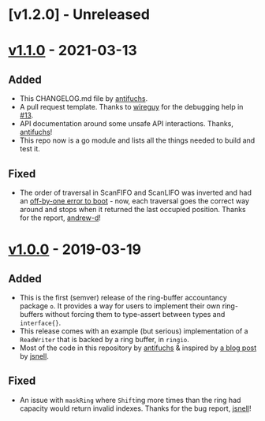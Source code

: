 # [v1.2.0] - Unreleased

# [v1.1.0] - 2021-03-13

## Added

* This CHANGELOG.md file by [antifuchs].
* A pull request template. Thanks to [wireguy] for the debugging help
  in [#13](https://github.com/antifuchs/o/issues/13).
* API documentation around some unsafe API interactions. Thanks,
  [antifuchs]!
* This repo now is a go module and lists all the things needed to
  build and test it.

## Fixed

* The order of traversal in ScanFIFO and ScanLIFO was inverted and had
  an [off-by-one error to
  boot](https://github.com/antifuchs/o/issues/22) - now, each
  traversal goes the correct way around and stops when it returned the
  last occupied position. Thanks for the report, [andrew-d]!

# [v1.0.0] - 2019-03-19

## Added

* This is the first (semver) release of the ring-buffer accountancy
  package `o`. It provides a way for users to implement their own
  ring-buffers without forcing them to type-assert between types and
  `interface{}`.
* This release comes with an example (but serious) implementation of a
  `ReadWriter` that is backed by a ring buffer, in `ringio`.
* Most of the code in this repository by [antifuchs] & inspired by
  [a blog post](https://www.snellman.net/blog/archive/2016-12-13-ring-buffers/)
  by [jsnell].

## Fixed

* An issue with `maskRing` where `Shift`ing more times than the ring
  had capacity would return invalid indexes. Thanks for the bug
  report, [jsnell]!

<!-- github short links to contributors' profiles: -->
[andrew-d]: https://github.com/andrew-d
[antifuchs]: https://github.com/antifuchs
[jsnell]: https://github.com/jsnell
[wireguy]: https://github.com/wireguy

<!-- release version number short links: -->
[v1.1.0]: https://github.com/antifuchs/o/releases/tag/v1.1.0
[v1.0.0]: https://github.com/antifuchs/o/releases/tag/v1.0.0
